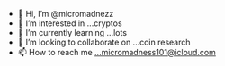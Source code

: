 - 👋 Hi, I’m @micromadnezz
- 👀 I’m interested in ...cryptos
- 🌱 I’m currently learning ...lots
- 💞️ I’m looking to collaborate on ...coin research
- 📫 How to reach me ...micromadness101@icloud.com

<!---
micromadnezz/micromadnezz is a ✨ special ✨ repository because its `README.md` (this file) appears on your GitHub profile.
You can click the Preview link to take a look at your changes.
--->
